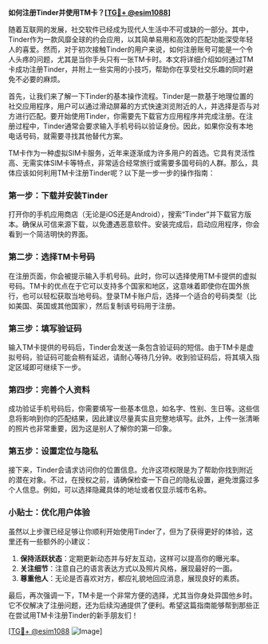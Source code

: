 **如何注册Tinder并使用TM卡？[[TG💪+ @esim1088](https://t.me/s/esim1088)]**

随着互联网的发展，社交软件已经成为现代人生活中不可或缺的一部分。其中，Tinder作为一款风靡全球的约会应用，以其简单易用和高效的匹配功能深受年轻人的喜爱。然而，对于初次接触Tinder的用户来说，如何注册账号可能是一个令人头疼的问题，尤其是当你手头只有一张TM卡时。本文将详细介绍如何通过TM卡成功注册Tinder，并附上一些实用的小技巧，帮助你在享受社交乐趣的同时避免不必要的麻烦。

首先，让我们来了解一下Tinder的基本操作流程。Tinder是一款基于地理位置的社交应用程序，用户可以通过滑动屏幕的方式快速浏览附近的人，并选择是否与对方进行匹配。要开始使用Tinder，你需要先下载官方应用程序并完成注册。在注册过程中，Tinder通常会要求输入手机号码以验证身份。因此，如果你没有本地电话号码，就需要寻找其他替代方案。

TM卡作为一种虚拟SIM卡服务，近年来逐渐成为许多用户的首选。它具有灵活性高、无需实体SIM卡等特点，非常适合经常旅行或需要多国号码的人群。那么，具体应该如何利用TM卡注册Tinder呢？以下是一步一步的操作指南：

### 第一步：下载并安装Tinder

打开你的手机应用商店（无论是iOS还是Android），搜索“Tinder”并下载官方版本。确保从可信来源下载，以免遭遇恶意软件。安装完成后，启动应用程序，你会看到一个简洁明快的界面。

### 第二步：选择TM卡号码

在注册页面，你会被提示输入手机号码。此时，你可以选择使用TM卡提供的虚拟号码。TM卡的优点在于它可以支持多个国家和地区，这意味着即使你在国外旅行，也可以轻松获取当地号码。登录TM卡账户后，选择一个适合的号码类型（比如美国、英国或其他国家），然后复制该号码用于注册。

### 第三步：填写验证码

输入TM卡提供的号码后，Tinder会发送一条包含验证码的短信。由于TM卡是虚拟号码，验证码可能会稍有延迟，请耐心等待几分钟。收到验证码后，将其填入指定区域即可继续下一步。

### 第四步：完善个人资料

成功验证手机号码后，你需要填写一些基本信息，如名字、性别、生日等。这些信息将影响到你的匹配结果，因此建议尽量真实且完整地填写。此外，上传一张清晰的照片也非常重要，因为这是别人了解你的第一印象。

### 第五步：设置定位与隐私

接下来，Tinder会请求访问你的位置信息。允许这项权限是为了帮助你找到附近的潜在对象。不过，在授权之前，请确保检查一下自己的隐私设置，避免泄露过多个人信息。例如，可以选择隐藏具体的地址或者仅显示城市名称。

### 小贴士：优化用户体验

虽然以上步骤已经足够让你顺利开始使用Tinder了，但为了获得更好的体验，这里还有一些额外的小建议：

1. **保持活跃状态**：定期更新动态并与好友互动，这样可以提高你的曝光率。
2. **关注细节**：注意自己的语言表达方式以及照片风格，展现最好的一面。
3. **尊重他人**：无论是否喜欢对方，都应礼貌地回应消息，展现良好的素质。

最后，再次强调一下，TM卡是一个非常方便的选择，尤其当你身处异国他乡时。它不仅解决了注册问题，还为后续沟通提供了便利。希望这篇指南能够帮到那些正在尝试用TM卡注册Tinder的新手朋友们！

[[TG💪+ @esim1088](https://t.me/s/esim1088) ![Image](https://i.postimg.cc/4NQfJmqS/Snipaste-2025-05-13-00-14-12.png)]